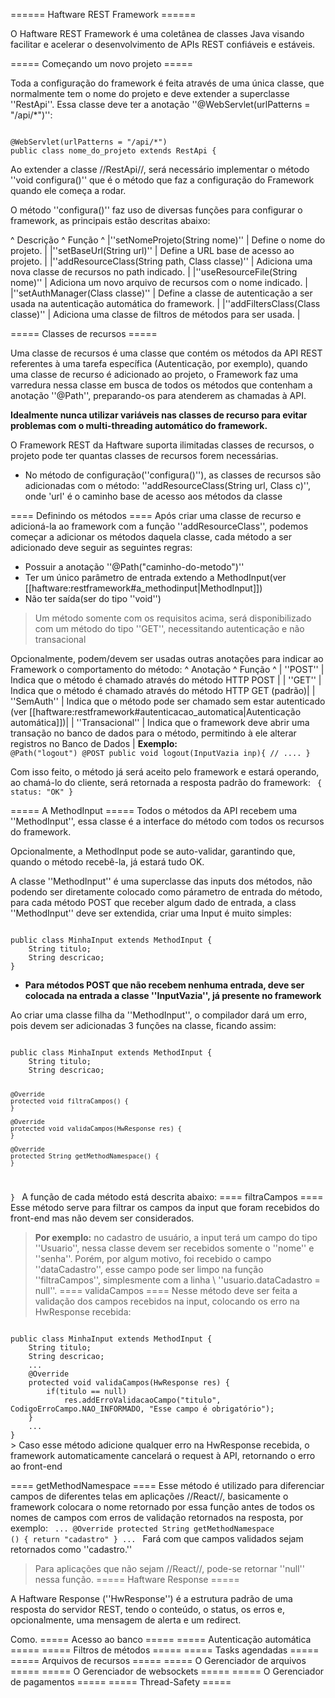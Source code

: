 ====== Haftware REST Framework ======

O Haftware REST Framework é uma coletânea de classes Java visando facilitar e acelerar o desenvolvimento de APIs REST confiáveis e estáveis.

===== Começando um novo projeto =====

Toda a configuração do framework é feita através de uma única classe, que normalmente tem o nome do projeto e deve extender a superclasse ''RestApi''. Essa classe deve ter a anotação ''@WebServlet(urlPatterns = "/api/*")'':

<code java>
@WebServlet(urlPatterns = "/api/*")
public class nome_do_projeto extends RestApi {
</code>

Ao extender a classe //RestApi//, será necessário implementar o método ''void configura()'' que é o método que faz a configuração do Framework quando ele começa a rodar.

O método ''configura()'' faz uso de diversas funções para configurar o framework, as principais estão descritas abaixo:

^ Descrição      ^ Função       ^
|''setNomeProjeto(String nome)'' | Define o nome do projeto. |
|''setBaseUrl(String url)'' | Define a URL base de acesso ao projeto. |
|''addResourceClass(String path, Class classe)'' | Adiciona uma nova classe de recursos no path indicado. |
|''useResourceFile(String nome)'' | Adiciona um novo arquivo de recursos com o nome indicado. |
|''setAuthManager(Class classe)'' | Define a classe de autenticação a ser usada na autenticação automática do framework. |
|''addFiltersClass(Class classe)'' | Adiciona uma classe de filtros de métodos para ser usada. |

===== Classes de recursos =====

Uma classe de recursos é uma classe que contém os métodos da API REST referentes à uma tarefa específica (Autenticação, por exemplo), quando uma classe de recurso é adicionado ao projeto, o Framework faz uma varredura nessa classe em busca de todos os métodos que contenham a anotação ''@Path'', preparando-os para atenderem as chamadas à API.

__Idealmente nunca utilizar variáveis nas classes de recurso para evitar problemas com o multi-threading automático do framework.__

O Framework REST da Haftware suporta ilimitadas classes de recursos, o projeto pode ter quantas classes de recursos forem necessárias.
   * No método de configuração(''configura()''), as classes de recursos são adicionadas com o método:
      ''addResourceClass(String url, Class c)'', onde 'url' é o caminho base de acesso aos métodos da classe
      
==== Definindo os métodos ====
Após criar uma classe de recurso e adicioná-la ao framework com a função ''addResourceClass'', podemos começar a adicionar os métodos daquela classe, cada método a ser adicionado deve seguir as seguintes regras:
  * Possuir a anotação ''@Path("caminho-do-metodo")''
  * Ter um único parâmetro de entrada extendo a MethodInput(ver [[haftware:restframework#a_methodinput|MethodInput]])
  * Não ter saída(ser do tipo ''void'')

> Um método somente com os requisitos acima, será disponibilizado com um método do tipo ''GET'', necessitando autenticação e não transacional

Opcionalmente, podem/devem ser usadas outras anotações para indicar ao Framework o comportamento do método:
^ Anotação      ^ Função       ^
| ''POST'' | Indica que o método é chamado através do método HTTP POST |
| ''GET''  | Indica que o método é chamado através do método HTTP GET (padrão)|
| ''SemAuth'' | Indica que o método pode ser chamado sem estar autenticado (ver [[haftware:restframework#autenticacao_automatica|Autenticação automática]])|
| ''Transacional'' | Indica que o framework deve abrir uma transação no banco de dados para o método, permitindo à ele alterar registros no Banco de Dados |
**Exemplo:**
<code java>
@Path("logout")
@POST
public void logout(InputVazia inp){
    // ....
}
</code>

Com isso feito, o método já será aceito pelo framework e estará operando, ao chamá-lo do cliente, será retornada a resposta padrão do framework:
<code json>
{
  status: "OK"
}
</code>

===== A MethodInput =====
Todos o métodos da API recebem uma ''MethodInput'', essa classe é a interface do método com todos os recursos do framework.

Opcionalmente, a MethodInput pode se auto-validar, garantindo que, quando o método recebê-la, já estará tudo OK.

A classe ''MethodInput'' é uma superclasse das inputs dos métodos, não podendo ser diretamente colocado como párametro de entrada do método, para cada método POST que receber algum dado de entrada, a class ''MethodInput'' deve ser extendida, criar uma Input é muito simples:

<code java>
public class MinhaInput extends MethodInput {
    String titulo;
    String descricao;
}
</code>

  * **Para métodos POST que não recebem nenhuma entrada, deve ser colocada na entrada a classe ''InputVazia'', já presente no framework**

Ao criar uma classe filha da ''MethodInput'', o compilador dará um erro, pois devem ser adicionadas 3 funções na classe, ficando assim:

<code java>
public class MinhaInput extends MethodInput {
    String titulo;
    String descricao;

    @Override
    protected void filtraCampos() {
    }

    @Override
    protected void validaCampos(HwResponse res) {
    }
    
    @Override
    protected String getMethodNamespace() {
    }
}
</code>
A função de cada método está descrita abaixo:
==== filtraCampos ====
Esse método serve para filtrar os campos da input que foram recebidos do front-end mas não devem ser considerados.

> **Por exemplo:** no cadastro de usuário, a input terá um campo do tipo ''Usuario'', nessa classe devem ser recebidos somente o ''nome'' e ''senha''. Porém, por algum motivo, foi recebido o campo ''dataCadastro'', esse campo pode ser limpo na função ''filtraCampos'', simplesmente com a linha \\ ''usuario.dataCadastro = null''.
==== validaCampos ====
Nesse método deve ser feita a validação dos campos recebidos na input, colocando os erro na HwResponse recebida:
<code java>
public class MinhaInput extends MethodInput {
    String titulo;
    String descricao;
    ...
    @Override
    protected void validaCampos(HwResponse res) {
        if(titulo == null)
            res.addErroValidacaoCampo("titulo", CodigoErroCampo.NAO_INFORMADO, "Esse campo é obrigatório");
    }
    ...
}
</code>
> Caso esse método adicione qualquer erro na HwResponse recebida, o framework automaticamente cancelará o request à API, retornando o erro ao front-end

==== getMethodNamespace ====
Esse método é utilizado para diferenciar campos de diferentes telas em aplicações //React//, basicamente o framework colocara o nome retornado por essa função antes de todos os nomes de campos com erros de validação retornados na resposta, por exemplo:
<code java>
...
@Override
protected String getMethodNamespace () {
    return "cadastro"
}
...
</code>
Fará com que campos validados sejam retornados como ''cadastro.<nome-do-campo>''
> Para aplicações que não sejam //React//, pode-se retornar ''null'' nessa função.
===== Haftware Response =====

A Haftware Response (''HwResponse'') é a estrutura padrão de uma resposta do servidor REST, tendo o conteúdo, o status, os erros e, opcionalmente, uma mensagem de alerta e um redirect.

Como.
===== Acesso ao banco =====
===== Autenticação automática =====
===== Filtros de métodos =====
===== Tasks agendadas =====
===== Arquivos de recursos =====
===== O Gerenciador de arquivos =====
===== O Gerenciador de websockets =====
===== O Gerenciador de pagamentos =====
===== Thread-Safety =====
